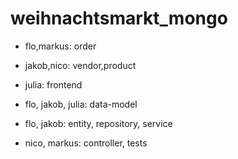# weihnachtsmarkt_mongo

* flo,markus: order
* jakob,nico: vendor,product
* julia: frontend

* flo, jakob, julia: data-model
* flo, jakob: entity, repository, service
* nico, markus: controller, tests

